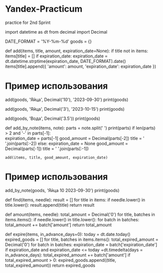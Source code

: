 # Yandex-Practicum
practice for 2nd Sprint

import datetime as dt
from decimal import Decimal

DATE_FORMAT = '%Y-%m-%d'
goods = {}

def add(items, title, amount, expiration_date=None):
    if title not in items:
        items[title] = []
    if expiration_date:
        expiration_date = dt.datetime.strptime(expiration_date, DATE_FORMAT).date()
    items[title].append({
        'amount': amount,
        'expiration_date': expiration_date
    })

# Пример использования    
add(goods, 'Яйца', Decimal('10'), '2023-09-30')
print(goods)

add(goods, 'Яйца', Decimal('3'), '2023-10-15')
print(goods)

add(goods, 'Вода', Decimal('3.5'))
print(goods)


def add_by_note(items, note):
    parts = note.split(' ')
    print(parts) 
    if len(parts) > 2 and '-' in parts[-1]:  
        expiration_date = parts[-1]
        good_amount = Decimal(parts[-2])
        title = ' '.join(parts[:-2])
    else:
        expiration_date = None
        good_amount = Decimal(parts[-1])
        title = ' '.join(parts[:-1])
  
    add(items, title, good_amount, expiration_date)

# Пример использования
add_by_note(goods, 'Яйца 10 2023-09-30')
print(goods)


def find(items, needle):
    result = []
    for title in items:
        if needle.lower() in title.lower():
            result.append(title)
    return result

def amount(items, needle):
    total_amount = Decimal('0')
    for title, batches in items.items():
        if needle.lower() in title.lower():
            for batch in batches: 
                total_amount += batch['amount']
    return total_amount


def expire(items, in_advance_days=0):
    today = dt.date.today()
    expired_goods = [] 
    for title, batches in items.items():
        total_expired_amount = Decimal('0')
        for batch in batches:
            expiration_date = batch['expiration_date']
            if expiration_date and expiration_date <= today +dt.timedelta(days = in_advance_days):
                total_expired_amount += batch['amount']
        if total_expired_amount > 0:
            expired_goods.append((title, total_expired_amount))
    return expired_goods
